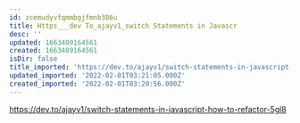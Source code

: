 ```yaml
---
id: zcemudyvfqmmbgjfmnb386u
title: Https___dev To_ajayv1_switch Statements in Javascr
desc: ''
updated: 1663409164561
created: 1663409164561
isDir: false
title_imported: 'https://dev.to/ajayv1/switch-statements-in-javascript-how-to-refactor-5gl8'
updated_imported: '2022-02-01T03:21:05.000Z'
created_imported: '2022-02-01T03:20:56.000Z'
---
```


https://dev.to/ajayv1/switch-statements-in-javascript-how-to-refactor-5gl8